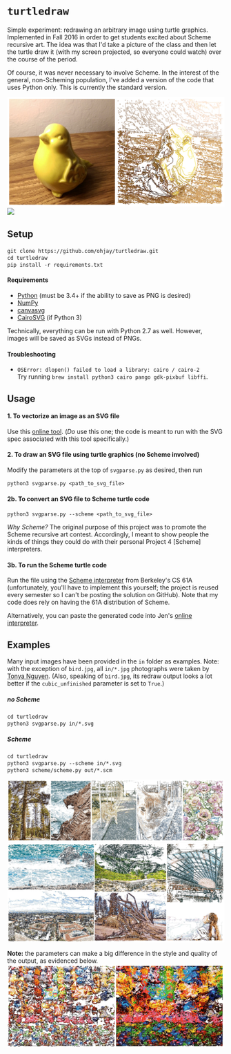 # `turtledraw`
Simple experiment: redrawing an arbitrary image using turtle graphics. Implemented in Fall 2016 in order to get students excited about Scheme recursive art. The idea was that I'd take a picture of the class and then let the turtle draw it (with my screen projected, so everyone could watch) over the course of the period.

Of course, it was never necessary to involve Scheme. In the interest of the general, non-Scheming population, I've added a version of the code that uses Python only. This is currently the standard version.

![bird](out/comparisons/bird.jpg)
[![](https://user-images.githubusercontent.com/8358648/34330119-9d3218d8-e8cc-11e7-8b39-b5302aa124d3.gif)](https://raw.githubusercontent.com/ohjay/turtledraw/master/out/comparisons/turtle.gif)

## Setup
```
git clone https://github.com/ohjay/turtledraw.git
cd turtledraw
pip install -r requirements.txt
```

#### Requirements
- [Python](https://www.python.org/) (must be 3.4+ if the ability to save as PNG is desired)
- [NumPy](http://www.numpy.org/)
- [canvasvg](https://github.com/WojciechMula/canvas2svg)
- [CairoSVG](http://cairosvg.org/) (if Python 3)

Technically, everything can be run with Python 2.7 as well. However, images will be saved as SVGs instead of PNGs.

#### Troubleshooting
- `OSError: dlopen() failed to load a library: cairo / cairo-2`<br>
  Try running `brew install python3 cairo pango gdk-pixbuf libffi`.

## Usage
#### 1. To vectorize an image as an SVG file
Use this [online tool](https://www.vectorizer.io/). (_Do_ use this one; the code is meant to run with the SVG spec associated with this tool specifically.)

#### 2. To draw an SVG file using turtle graphics (no Scheme involved)
Modify the parameters at the top of `svgparse.py` as desired, then run
```
python3 svgparse.py <path_to_svg_file>
```

#### 2b. To convert an SVG file to Scheme turtle code
```
python3 svgparse.py --scheme <path_to_svg_file>
```

_Why Scheme?_ The original purpose of this project was to promote the Scheme recursive art contest. Accordingly, I meant to show people the kinds of things they could do with their personal Project 4 [Scheme] interpreters.

#### 3b. To run the Scheme turtle code
Run the file using the [Scheme interpreter](https://inst.eecs.berkeley.edu/~cs61a/sp17/proj/scheme/) from Berkeley's CS 61A (unfortunately, you'll have to implement this yourself; the project is reused every semester so I can't be posting the solution on GitHub). Note that my code does rely on having the 61A distribution of Scheme.

Alternatively, you can paste the generated code into Jen's [online interpreter](https://scheme.cs61a.org/).

## Examples
Many input images have been provided in the `in` folder as examples. Note: with the exception of `bird.jpg`, all `in/*.jpg` photographs were taken by [Tonya Nguyen](https://tonyanguyen.github.io/). (Also, speaking of `bird.jpg`, its redraw output looks a lot better if the `cubic_unfinished` parameter is set to `True`.)

##### _no Scheme_
```
cd turtledraw
python3 svgparse.py in/*.svg
```

##### _Scheme_
```
cd turtledraw
python3 svgparse.py --scheme in/*.svg
python3 scheme/scheme.py out/*.scm
```

![examples 5, 19, 27, 32, 37](out/comparisons/examples0.jpg)
![examples 4, 6, 7, 16, 12, 23](out/comparisons/examples1.jpg)

**Note:** the parameters can make a big difference in the style and quality of the output, as evidenced below.
![example 41](out/comparisons/example41.jpg)
